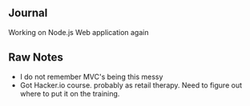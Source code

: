 ## Journal
Working on Node.js Web application again

## Raw Notes
- I do not remember MVC's being this messy
- Got Hacker.io course. probably as retail therapy. Need to figure out where to put it on the training.